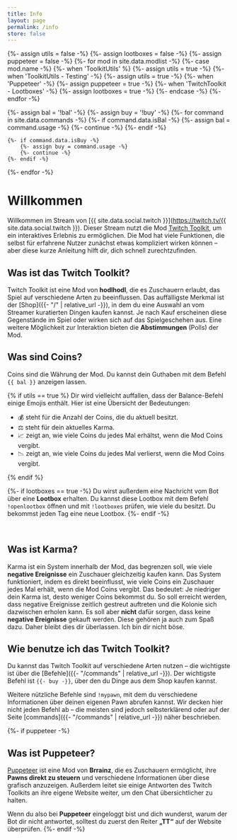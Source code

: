 ```yaml
---
title: Info
layout: page
permalink: /info
store: false
---
```


{%- assign utils = false -%}
{%- assign lootboxes = false -%}
{%- assign puppeteer = false -%}
{%- for mod in site.data.modlist -%}
    {%- case mod.name -%}
        {%- when 'ToolkitUtils' %}
            {%- assign utils = true -%}
        {%- when 'ToolkitUtils - Testing' -%}
            {%- assign utils = true -%}
        {%- when 'Puppeteer' -%}
            {%- assign puppeteer = true -%}
        {%- when 'TwitchToolkit - Lootboxes' -%}
            {%- assign lootboxes = true -%}
    {%- endcase -%}
{%- endfor -%}


{%- assign bal = '!bal' -%}
{%- assign buy = '!buy' -%}
{%- for command in site.data.commands -%}
    {%- if command.data.isBal -%}
        {%- assign bal = command.usage -%}
        {%- continue -%}
    {%- endif -%}

    {%- if command.data.isBuy -%}
        {%- assign buy = command.usage -%}
        {%- continue -%}
    {%- endif -%}
{%- endfor -%}

# Willkommen

Willkommen im Stream von [{{ site.data.social.twitch }}](https://twitch.tv/{{ site.data.social.twitch }}).
Dieser Stream nutzt die Mod
[Twitch Toolkit](https://steamcommunity.com/sharedfiles/filedetails/?id=1718525787), um ein interaktives Erlebnis zu ermöglichen.
Die Mod hat viele Funktionen, die selbst für erfahrene Nutzer zunächst etwas kompliziert wirken können – aber diese kurze Anleitung hilft dir, dich schnell zurechtzufinden.

## Was ist das Twitch Toolkit?

Twitch Toolkit ist eine Mod von **hodlhodl**, die es Zuschauern erlaubt, das Spiel auf verschiedene Arten zu beeinflussen.
Das auffälligste Merkmal ist der [Shop]({{- "/" | relative_url -}}), in dem du eine Auswahl an vom Streamer kuratierten Dingen kaufen kannst.
Je nach Kauf erscheinen diese Gegenstände im Spiel oder wirken sich auf das Spielgeschehen aus.
Eine weitere Möglichkeit zur Interaktion bieten die **Abstimmungen** (Polls) der Mod.

## Was sind Coins?

Coins sind die Währung der Mod.
Du kannst dein Guthaben mit dem Befehl `{{ bal }}` anzeigen lassen.

{% if utils == true %}
Dir wird vielleicht auffallen, dass der Balance-Befehl einige Emojis enthält.
Hier ist eine Übersicht der Bedeutungen:

* 💰 steht für die Anzahl der Coins, die du aktuell besitzt.
* ⚖ steht für dein aktuelles Karma.
* 📈 zeigt an, wie viele Coins du jedes Mal erhältst, wenn die Mod Coins vergibt.
* 📉 zeigt an, wie viele Coins du jedes Mal verlierst, wenn die Mod Coins vergibt.

{% endif %}

{%- if lootboxes == true -%}
Du wirst außerdem eine Nachricht vom Bot über eine **Lootbox** erhalten.
Du kannst diese Lootbox mit dem Befehl `!openlootbox` öffnen und mit `!lootboxes` prüfen, wie viele du besitzt.
Du bekommst jeden Tag eine neue Lootbox.
{%- endif -%}

<br/>

## Was ist Karma?

Karma ist ein System innerhalb der Mod, das begrenzen soll, wie viele **negative Ereignisse** ein Zuschauer gleichzeitig kaufen kann.
Das System funktioniert, indem es direkt beeinflusst, wie viele Coins ein Zuschauer jedes Mal erhält, wenn die Mod Coins vergibt.
Das bedeutet: Je niedriger dein Karma ist, desto weniger Coins bekommst du.
So soll erreicht werden, dass negative Ereignisse zeitlich gestreut auftreten und die Kolonie sich dazwischen erholen kann.
Es soll aber **nicht** dafür sorgen, dass keine **negative Ereignisse** gekauft werden. Diese gehören ja auch zum Spaß dazu.
Daher bleibt dies dir überlassen. Ich bin dir nicht böse.

## Wie benutze ich das Twitch Toolkit?

Du kannst das Twitch Toolkit auf verschiedene Arten nutzen – die wichtigste ist über die
[Befehle]({{- "/commands" | relative_url -}}).
Der wichtigste Befehl ist `{{- buy -}}`, über den du Dinge aus dem Shop kaufen kannst.

Weitere nützliche Befehle sind `!mypawn`, mit dem du verschiedene Informationen über deinen eigenen Pawn abrufen kannst.
Wir decken hier nicht jeden Befehl ab – die meisten sind jedoch selbsterklärend oder auf der Seite
[commands]({{- "/commands" | relative_url -}}) näher beschrieben.

{%- if puppeteer -%} <br/>

## Was ist Puppeteer?

[Puppeteer](https://steamcommunity.com/sharedfiles/filedetails/?id=2057192142) ist eine Mod von **Brrainz**,
die es Zuschauern ermöglicht, ihre **Pawns direkt zu steuern** und verschiedene Informationen über diese grafisch anzuzeigen.
Außerdem leitet sie einige Antworten des Twitch Toolkits an ihre eigene Website weiter, um den Chat übersichtlicher zu halten.

Wenn du also bei **Puppeteer** eingeloggt bist und dich wunderst, warum der Bot dir nicht antwortet,
solltest du zuerst den Reiter **„TT“** auf der Website überprüfen.
{%- endif -%}
